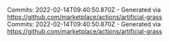 Commits: 2022-02-14T09:40:50.870Z - Generated via https://github.com/marketplace/actions/artificial-grass
<br>
Commits: 2022-02-14T09:40:50.870Z - Generated via https://github.com/marketplace/actions/artificial-grass
<br>
